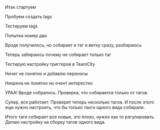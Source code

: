 Итак стартуем

Пробуем создать tags

Тестируем tags

Попытка номер два

Вроде получилось, но собирает и таг и ветку сразу, разбираюсь

Теперь забираюсь почему не собирает только таг

Тестирую настройку триггеров в TeamCity

Ничег не понятно и добавлю переносы

Нихрена не понятно но очент интерестно

УРАА! Вроде собралось. Проверка, что собирается только от тагов.

Супер, все работает. Проверит теперь несколько тагов.
И после этого еще нужно настроить, что бы только такги одного вида собирали.

Итого таги собирает все новые, это плохо, нужно как то регулировать.
Делаю настройку на сборку тагов одного вида.
